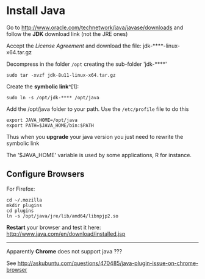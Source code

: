 Install Java
============

Go to <http://www.oracle.com/technetwork/java/javase/downloads>
and follow the __JDK__ download link (not the JRE ones)

Accept the _License Agreement_ and download the file: jdk-****-linux-x64.tar.gz

Decompress in the folder `/opt` creating the sub-folder 'jdk-****'

    sudo tar -xvzf jdk-8u11-linux-x64.tar.gz 

Create the __symbolic link__^[1]: 

    sudo ln -s /opt/jdk-**** /opt/java

Add the /opt/java folder to your path. Use the `/etc/profile` file to do this

    export JAVA_HOME=/opt/java
    export PATH=$JAVA_HOME/bin:$PATH

Thus when you __upgrade__ your java version you just need to rewrite the symbolic link 

The '$JAVA_HOME' variable is used by some applications, R for instance.


Configure Browsers
------------------

For Firefox:

    cd ~/.mozilla
    mkdir plugins
    cd plugins
    ln -s /opt/java/jre/lib/amd64/libnpjp2.so

__Restart__ your browser and test it here: <http://www.java.com/en/download/installed.jsp>

--------------------

Apparently __Chrome__ does not support java ???

See <http://askubuntu.com/questions/470485/java-plugin-issue-on-chrome-browser>
